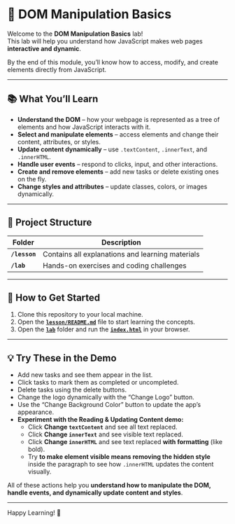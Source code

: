 # 🌳 DOM Manipulation Basics

Welcome to the **DOM Manipulation Basics** lab!  
This lab will help you understand how JavaScript makes web pages **interactive and dynamic**.

By the end of this module, you’ll know how to access, modify, and create elements directly from JavaScript.

---

## 📚 What You’ll Learn

- **Understand the DOM** – how your webpage is represented as a tree of elements and how JavaScript interacts with it.  
- **Select and manipulate elements** – access elements and change their content, attributes, or styles.  
- **Update content dynamically** – use `.textContent`, `.innerText`, and `.innerHTML`.  
- **Handle user events** – respond to clicks, input, and other interactions.  
- **Create and remove elements** – add new tasks or delete existing ones on the fly.  
- **Change styles and attributes** – update classes, colors, or images dynamically.  

---

## 📁 Project Structure

| Folder | Description |
|--------|--------------|
| **`/lesson`** | Contains all explanations and learning materials |
| **`/lab`** | Hands-on exercises and coding challenges |

---

## 🚀 How to Get Started

1. Clone this repository to your local machine.  
2. Open the **[`lesson/README.md`](lesson/README.md)** file to start learning the concepts.  
3. Open the **[`lab`](lab)** folder and run the **[`index.html`](lab/index.html.md)** in your browser.

---

## 💡 Try These in the Demo

- Add new tasks and see them appear in the list.  
- Click tasks to mark them as completed or uncompleted.  
- Delete tasks using the delete buttons.  
- Change the logo dynamically with the “Change Logo” button.  
- Use the “Change Background Color” button to update the app’s appearance.  
- **Experiment with the Reading & Updating Content demo:**  
  - Click **Change `textContent`** and see all text replaced.  
  - Click **Change `innerText`** and see visible text replaced.  
  - Click **Change `innerHTML`** and see text replaced **with formatting** (like bold).  
  - Try **to make element visible means removing the hidden style** inside the paragraph to see how `.innerHTML` updates the content visually.  

All of these actions help you **understand how to manipulate the DOM, handle events, and dynamically update content and styles**.  

---

Happy Learning! 🌱

